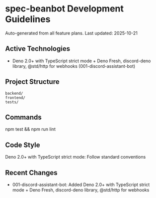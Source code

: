 # spec-beanbot Development Guidelines

Auto-generated from all feature plans. Last updated: 2025-10-21

## Active Technologies

- Deno 2.0+ with TypeScript strict mode + Deno Fresh, discord-deno library,
  @std/http for webhooks (001-discord-assistant-bot)

## Project Structure

```
backend/
frontend/
tests/
```

## Commands

npm test && npm run lint

## Code Style

Deno 2.0+ with TypeScript strict mode: Follow standard conventions

## Recent Changes

- 001-discord-assistant-bot: Added Deno 2.0+ with TypeScript strict mode + Deno
  Fresh, discord-deno library, @std/http for webhooks

<!-- MANUAL ADDITIONS START -->
<!-- MANUAL ADDITIONS END -->
